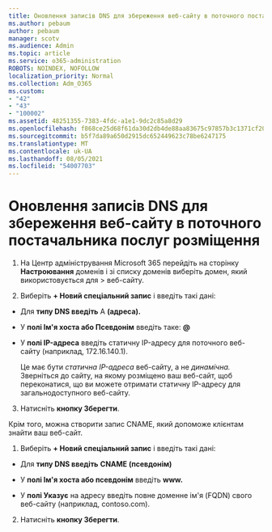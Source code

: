 ```yaml
---
title: Оновлення записів DNS для збереження веб-сайту в поточного постачальника послуг розміщення
ms.author: pebaum
author: pebaum
manager: scotv
ms.audience: Admin
ms.topic: article
ms.service: o365-administration
ROBOTS: NOINDEX, NOFOLLOW
localization_priority: Normal
ms.collection: Adm_O365
ms.custom:
- "42"
- "43"
- "100002"
ms.assetid: 48251355-7383-4fdc-a1e1-9dc2c85a8d29
ms.openlocfilehash: f868ce25d68f61da30d2db4de88aa83675c97857b3c1371cf2039e0b03895a64
ms.sourcegitcommit: b5f7da89a650d2915dc652449623c78be6247175
ms.translationtype: MT
ms.contentlocale: uk-UA
ms.lasthandoff: 08/05/2021
ms.locfileid: "54007703"
---
```

# <a name="update-dns-records-to-keep-your-website-with-your-current-hosting-provider"></a>Оновлення записів DNS для збереження веб-сайту в поточного постачальника послуг розміщення

1. На Центр адміністрування Microsoft 365 перейдіть на сторінку **Настроювання** доменів і зі списку доменів виберіть домен, який використовується для  >  [](https://admin.microsoft.com/Adminportal#/Domains) веб-сайту.

2. Виберіть **+ Новий спеціальний запис** і введіть такі дані:

  - Для **типу DNS введіть** A **(адреса).**

  - У **полі Ім'я хоста або Псевдонім** введіть таке: **@**

  - У **полі IP-адреса** введіть статичну IP-адресу для поточного веб-сайту (наприклад, 172.16.140.1).

    Це має бути *статична IP-адреса* веб-сайту, а не *динамічна.* Зверніться до сайту, на якому розміщено ваш веб-сайт, щоб переконатися, що ви можете отримати статичну IP-адресу для загальнодоступного веб-сайту.

3. Натисніть **кнопку Зберегти**.

Крім того, можна створити запис CNAME, який допоможе клієнтам знайти ваш веб-сайт.
  
1. Виберіть **+ Новий спеціальний запис** і введіть такі дані:

  - Для **типу DNS введіть** **CNAME (псевдонім)**

  - У **полі Ім'я хоста або псевдонім** введіть **www.**

  - У **полі Указує** на адресу введіть повне доменне ім'я (FQDN) свого веб-сайту (наприклад, contoso.com).

2. Натисніть **кнопку Зберегти**.
